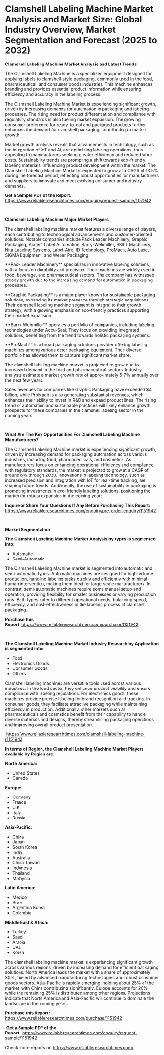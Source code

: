 <p><h1>Clamshell Labeling Machine Market Analysis and Market Size: Global Industry Overview, Market Segmentation and Forecast (2025 to 2032)</h1></p><p><strong>Clamshell Labeling Machine Market Analysis and Latest Trends</strong></p>
<p><p>The Clamshell Labeling Machine is a specialized equipment designed for applying labels to clamshell-style packaging, commonly used in the food, pharmaceutical, and consumer goods industries. This machine enhances branding and provides essential product information while ensuring efficiency and accuracy in the labeling process.</p><p>The Clamshell Labeling Machine Market is experiencing significant growth, driven by increasing demands for automation in packaging and labeling processes. The rising need for product differentiation and compliance with regulatory standards is also fueling market expansion. The growing consumer preference for ready-to-eat and packaged products further enhances the demand for clamshell packaging, contributing to market growth. </p><p>Market growth analysis reveals that advancements in technology, such as the integration of IoT and AI, are optimizing labeling operations, thus appealing to manufacturers seeking greater efficiency and reduced labor costs. Sustainability trends are prompting a shift towards eco-friendly labeling materials, influencing product development within the market. The Clamshell Labeling Machine Market is expected to grow at a CAGR of 13.5% during the forecast period, reflecting robust opportunities for manufacturers and suppliers to innovate and meet evolving consumer and industry demands.</p></p>
<p><strong>Get a Sample PDF of the Report:&nbsp;</strong> <a href="https://www.reliableresearchtimes.com/enquiry/request-sample/1151942?utm_campaign=2180&utm_medium=2&utm_source=Github&utm_content=ia&utm_term=10042025&utm_id=clamshell-labeling-machine">https://www.reliableresearchtimes.com/enquiry/request-sample/1151942</a></p>
<p>&nbsp;</p>
<p><strong>Clamshell Labeling Machine Major Market Players</strong></p>
<p><p>The clamshell labeling machine market features a diverse range of players, each contributing to technological advancements and customer-oriented solutions. Notable companies include Pack Leader Machinery, Graphic Packaging, Accent Label Automation, Barry-Wehmiller, SKILT Machinery, Nita Labeling Systems, Label-Aire, ID Technology, ProMach, Auto Labe, SIGMA Equipment, and Weber Packaging.</p><p>**Pack Leader Machinery** specializes in innovative labeling solutions, with a focus on durability and precision. Their machines are widely used in food, beverage, and pharmaceutical sectors. The company has witnessed steady growth due to the increasing demand for automation in packaging processes.</p><p>**Graphic Packaging** is a major player known for sustainable packaging solutions, expanding its market presence through strategic acquisitions. Their clamshell labeling machine segment is integral to their growth strategy, with a growing emphasis on eco-friendly practices supporting their market expansion.</p><p>**Barry-Wehmiller** operates a portfolio of companies, including labeling technologies under Accu-Seal. They focus on providing integrated solutions, benefiting from the trend towards holistic packaging systems.</p><p>**ProMach** is a broad packaging solutions provider offering labeling machines among various other packaging equipment. Their diverse portfolio has allowed them to capture significant market share.</p><p>The clamshell labeling machine market is projected to grow due to increased demand in the food and pharmaceutical sectors. Industry analysts estimate a market growth rate of approximately 5-7% annually over the next few years.</p><p>Sales revenues for companies like Graphic Packaging have exceeded $4 billion, while ProMach is also generating substantial revenues, which enhances their ability to invest in R&D and expand product lines. The rising trend of automation and sustainable practices will likely enhance growth prospects for these companies in the clamshell labeling sector in the coming years.</p></p>
<p>&nbsp;</p>
<p><strong>What Are The Key Opportunities For Clamshell Labeling Machine Manufacturers?</strong></p>
<p><p>The Clamshell Labeling Machine market is experiencing significant growth, driven by increasing demand for packaging automation across various industries, including food, pharmaceuticals, and cosmetics. As manufacturers focus on enhancing operational efficiency and compliance with regulatory standards, the market is projected to grow at a CAGR of around 6% through 2030. Innovations in labeling technology, such as increased precision and integration with IoT for real-time tracking, are shaping future trends. Additionally, the rise of sustainability in packaging is prompting investments in eco-friendly labeling solutions, positioning the market for robust expansion in the coming years.</p></p>
<p><strong>Inquire or Share Your Questions If Any Before Purchasing This Report:</strong> <a href="https://www.reliableresearchtimes.com/enquiry/pre-order-enquiry/1151942?utm_campaign=2180&utm_medium=2&utm_source=Github&utm_content=ia&utm_term=10042025&utm_id=clamshell-labeling-machine">https://www.reliableresearchtimes.com/enquiry/pre-order-enquiry/1151942</a></p>
<p>&nbsp;</p>
<p><strong>Market Segmentation</strong></p>
<p><strong>The Clamshell Labeling Machine Market Analysis by types is segmented into:</strong></p>
<p><ul><li>Automatic</li><li>Semi-Automatic</li></ul></p>
<p><p>The Clamshell Labeling Machine market is segmented into automatic and semi-automatic types. Automatic machines are designed for high-volume production, handling labeling tasks quickly and efficiently with minimal human intervention, making them ideal for large-scale manufacturers. In contrast, semi-automatic machines require some manual setup and operation, providing flexibility for smaller businesses or varying production runs. Both types cater to different operational needs, balancing speed, efficiency, and cost-effectiveness in the labeling process of clamshell packaging.</p></p>
<p><strong>Purchase this Report:&nbsp;</strong><a href="https://www.reliableresearchtimes.com/purchase/1151942?utm_campaign=2180&utm_medium=2&utm_source=Github&utm_content=ia&utm_term=10042025&utm_id=clamshell-labeling-machine">https://www.reliableresearchtimes.com/purchase/1151942</a></p>
<p>&nbsp;</p>
<p><strong>The Clamshell Labeling Machine Market Industry Research by Application is segmented into:</strong></p>
<p><ul><li>Food</li><li>Electronics Goods</li><li>Consumer Goods</li><li>Others</li></ul></p>
<p><p>Clamshell labeling machines are versatile tools used across various industries. In the food sector, they enhance product visibility and ensure compliance with labeling regulations. For electronics goods, these machines provide precise labeling for brand recognition and tracking. In consumer goods, they facilitate attractive packaging while maintaining efficiency in production. Additionally, other markets such as pharmaceuticals and cosmetics benefit from their capability to handle diverse materials and designs, thereby streamlining packaging operations and improving overall product presentation.</p></p>
<p><a href="https://www.reliableresearchtimes.com/clamshell-labeling-machine-r1151942?utm_campaign=2180&utm_medium=2&utm_source=Github&utm_content=ia&utm_term=10042025&utm_id=clamshell-labeling-machine">&nbsp;https://www.reliableresearchtimes.com/clamshell-labeling-machine-r1151942</a></p>
<p><strong>In terms of Region, the Clamshell Labeling Machine Market Players available by Region are:</strong></p>
<p>
    <p> <strong> North America: </strong>
        <ul>
            <li>United States</li>
            <li>Canada</li>
        </ul>
        </p> 
    <p> <strong> Europe: </strong>
        <ul>
            <li>Germany</li>
            <li>France</li>
            <li>U.K.</li>
            <li>Italy</li>
            <li>Russia</li>
        </ul>
        </p> 
    <p> <strong> Asia-Pacific: </strong>
        <ul>
            <li>China</li>
            <li>Japan</li>
            <li>South Korea</li>
            <li>India</li>
            <li>Australia</li>
            <li>China Taiwan</li>
            <li>Indonesia</li>
            <li>Thailand</li>
            <li>Malaysia</li>
        </ul>
        </p> 
    <p> <strong> Latin America: </strong>
        <ul>
            <li>Mexico</li>
            <li>Brazil</li>
            <li>Argentina Korea</li>
            <li>Colombia</li>
        </ul>
        </p> 
    <p> <strong> Middle East & Africa: </strong>
        <ul>
            <li>Turkey</li>
            <li>Saudi</li>
            <li>Arabia</li>
            <li>UAE</li>
            <li>Korea</li>
        </ul>
    </p>
    </p>
<p><p>The clamshell labeling machine market is experiencing significant growth across various regions, driven by increasing demand for efficient packaging solutions. North America leads the market with a share of approximately 30%, fueled by advanced manufacturing technologies and robust consumer goods sectors. Asia-Pacific is rapidly emerging, holding about 25% of the market, with China contributing significantly. Europe accounts for 20%, while the remaining 25% is distributed among other regions. Projections indicate that North America and Asia-Pacific will continue to dominate the landscape in the coming years.</p></p>
<p><strong>Purchase this Report: </strong><a href="https://www.reliableresearchtimes.com/purchase/1151942?utm_campaign=2180&utm_medium=2&utm_source=Github&utm_content=ia&utm_term=10042025&utm_id=clamshell-labeling-machine">https://www.reliableresearchtimes.com/purchase/1151942</a></p>
<p>&nbsp;<strong>Get a Sample PDF of the Report:&nbsp;&nbsp;</strong><a href="https://www.reliableresearchtimes.com/enquiry/request-sample/1151942?utm_campaign=2180&utm_medium=2&utm_source=Github&utm_content=ia&utm_term=10042025&utm_id=clamshell-labeling-machine">https://www.reliableresearchtimes.com/enquiry/request-sample/1151942</a></p>
<p><strong></strong></p>
<p>Check more reports on <a href="https://www.reliableresearchtimes.com/?utm_campaign=2180&utm_medium=2&utm_source=Github&utm_content=ia&utm_term=10042025&utm_id=clamshell-labeling-machine">https://www.reliableresearchtimes.com/</a></p>
